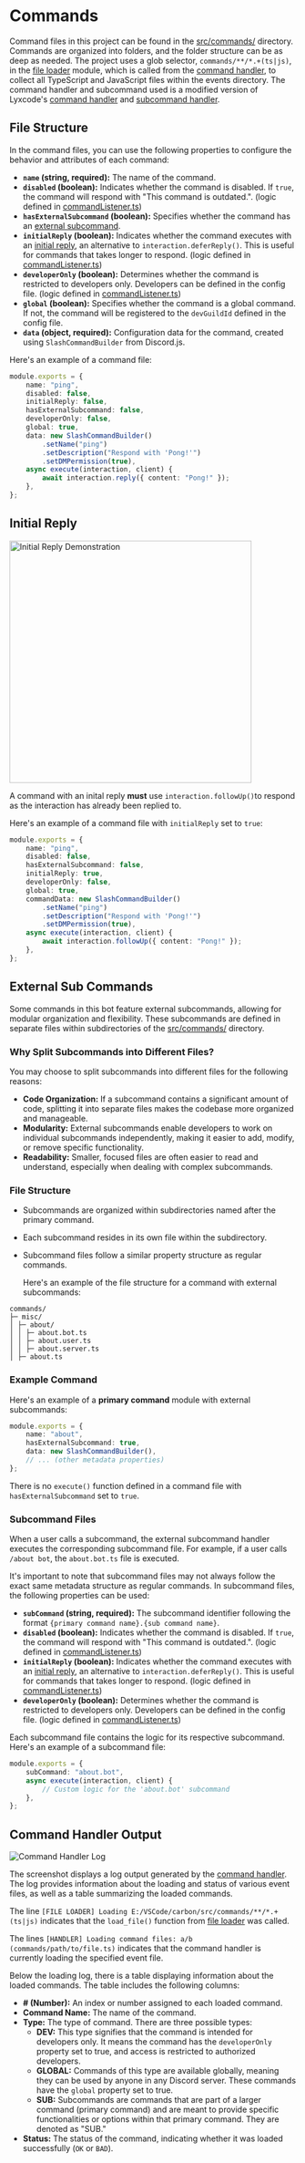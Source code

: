 # Commands

Command files in this project can be found in the [src/commands/](../src/commands/) directory. Commands are organized into folders, and the folder structure can be as deep as needed. The project uses a glob selector, `commands/**/*.+(ts|js)`, in the [file loader](../src/functions/file_loader.ts) module, which is called from the [command handler](../src/handlers/command_handler.ts), to collect all TypeScript and JavaScript files within the events directory. The command handler and subcommand used is a modified version of Lyxcode's [command handler](https://www.youtube.com/watch?v=1eKV2_WsWR0) and [subcommand handler](https://www.youtube.com/watch?v=F6ZqwH-zACk).

## File Structure

In the command files, you can use the following properties to configure the behavior and attributes of each command:

-   **`name` (string, required):** The name of the command.
-   **`disabled` (boolean):** Indicates whether the command is disabled. If `true`, the command will respond with "This command is outdated.". (logic defined in [commandListener.ts](../src/events/listeners/commandListener))
-   **`hasExternalSubcommand` (boolean):** Specifies whether the command has an [external subcommand](#external-sub-commands).
-   **`initialReply` (boolean):** Indicates whether the command executes with an [initial reply](#initial-reply), an alternative to `interaction.deferReply()`. This is useful for commands that takes longer to respond. (logic defined in [commandListener.ts](../src/events/listeners/commandListener))
-   **`developerOnly` (boolean):** Determines whether the command is restricted to developers only. Developers can be defined in the config file. (logic defined in [commandListener.ts](../src/events/listeners/commandListener))
-   **`global` (boolean):** Specifies whether the command is a global command. If not, the command will be registered to the `devGuildId` defined in the config file.
-   **`data` (object, required):** Configuration data for the command, created using `SlashCommandBuilder` from Discord.js.

Here's an example of a command file:

```typescript
module.exports = {
    name: "ping",
    disabled: false,
    initialReply: false,
    hasExternalSubcommand: false,
    developerOnly: false,
    global: true,
    data: new SlashCommandBuilder()
        .setName("ping")
        .setDescription("Respond with 'Pong!'")
        .setDMPermission(true),
    async execute(interaction, client) {
        await interaction.reply({ content: "Pong!" });
    },
};
```

## Initial Reply

<img src="./Images/initalReply-demonstration.png" alt="Initial Reply Demonstration" style="height: 425px;">

A command with an inital reply **must** use `interaction.followUp()`to respond as the interaction has already been replied to.

Here's an example of a command file with `initialReply` set to `true`:

```typescript
module.exports = {
    name: "ping",
    disabled: false,
    hasExternalSubcommand: false,
    initialReply: true,
    developerOnly: false,
    global: true,
    commandData: new SlashCommandBuilder()
        .setName("ping")
        .setDescription("Respond with 'Pong!'")
        .setDMPermission(true),
    async execute(interaction, client) {
        await interaction.followUp({ content: "Pong!" });
    },
};
```

## External Sub Commands

Some commands in this bot feature external subcommands, allowing for modular organization and flexibility. These subcommands are defined in separate files within subdirectories of the [src/commands/](../src/commands/) directory.

### Why Split Subcommands into Different Files?

You may choose to split subcommands into different files for the following reasons:

-   **Code Organization:** If a subcommand contains a significant amount of code, splitting it into separate files makes the codebase more organized and manageable.
-   **Modularity:** External subcommands enable developers to work on individual subcommands independently, making it easier to add, modify, or remove specific functionality.
-   **Readability:** Smaller, focused files are often easier to read and understand, especially when dealing with complex subcommands.

### File Structure

-   Subcommands are organized within subdirectories named after the primary command.
-   Each subcommand resides in its own file within the subdirectory.
-   Subcommand files follow a similar property structure as regular commands.

    Here's an example of the file structure for a command with external subcommands:

```
commands/
├─ misc/
│ ├─ about/
│ │ ├─ about.bot.ts
│ │ ├─ about.user.ts
│ │ ├─ about.server.ts
│ ├─ about.ts
```

### Example Command

Here's an example of a **primary command** module with external subcommands:

```typescript
module.exports = {
    name: "about",
    hasExternalSubcommand: true,
    data: new SlashCommandBuilder(),
    // ... (other metadata properties)
};
```

There is no `execute()` function defined in a command file with `hasExternalSubcommand` set to `true`.

### Subcommand Files

When a user calls a subcommand, the external subcommand handler executes the corresponding subcommand file. For example, if a user calls `/about bot`, the `about.bot.ts` file is executed.

It's important to note that subcommand files may not always follow the exact same metadata structure as regular commands. In subcommand files, the following properties can be used:

-   **`subCommand` (string, required):** The subcommand identifier following the format `{primary command name}.{sub command name}`.
-   **`disabled` (boolean):** Indicates whether the command is disabled. If `true`, the command will respond with "This command is outdated.". (logic defined in [commandListener.ts](../src/events/listeners/commandListener))
-   **`initialReply` (boolean):** Indicates whether the command executes with an [initial reply](#initial-reply), an alternative to `interaction.deferReply()`. This is useful for commands that takes longer to respond. (logic defined in [commandListener.ts](../src/events/listeners/commandListener))
-   **`developerOnly` (boolean):** Determines whether the command is restricted to developers only. Developers can be defined in the config file. (logic defined in [commandListener.ts](../src/events/listeners/commandListener))

Each subcommand file contains the logic for its respective subcommand. Here's an example of a subcommand file:

```typescript
module.exports = {
    subCommand: "about.bot",
    async execute(interaction, client) {
        // Custom logic for the 'about.bot' subcommand
    },
};
```

## Command Handler Output

<img src="./Images/command-handler-log.png" alt="Command Handler Log">

The screenshot displays a log output generated by the [command handler](../src/handlers/command_handler.ts). The log provides information about the loading and status of various event files, as well as a table summarizing the loaded commands.

The line `[FILE LOADER] Loading E:/VSCode/carbon/src/commands/**/*.+(ts|js)` indicates that the `load_file()` function from [file loader](../src/functions/file_loader.ts) was called.

The lines `[HANDLER] Loading command files: a/b (commands/path/to/file.ts)` indicates that the command handler is currently loading the specified event file.

Below the loading log, there is a table displaying information about the loaded commands. The table includes the following columns:

-   **# (Number):** An index or number assigned to each loaded command.
-   **Command Name:** The name of the command.
-   **Type:** The type of command. There are three possible types:
    -   **DEV:** This type signifies that the command is intended for developers only. It means the command has the `developerOnly` property set to true, and access is restricted to authorized developers.
    -   **GLOBAL:** Commands of this type are available globally, meaning they can be used by anyone in any Discord server. These commands have the `global` property set to true.
    -   **SUB:** Subcommands are commands that are part of a larger command (primary command) and are meant to provide specific functionalities or options within that primary command. They are denoted as "SUB."
-   **Status:** The status of the command, indicating whether it was loaded successfully (`OK` or `BAD`).
